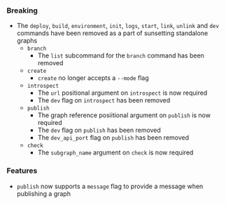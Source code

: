 ### Breaking

- The `deploy`, `build`, `environment`, `init`, `logs`, `start`, `link`, `unlink` and `dev` commands have been removed as a part of sunsetting standalone graphs
  - `branch`
    - The `list` subcommand for the `branch` command has been removed
  - `create`
    - `create` no longer accepts a `--mode` flag
  - `introspect`
    - The `url` positional argument on `introspect` is now required
    - The `dev` flag on `introspect` has been removed
  - `publish`
    - The graph reference posiitional argument on `publish` is now required
    - The `dev` flag on `publish` has been removed
    - The `dev_api_port` flag on `publish` has been removed
  - `check`
    - The `subgraph_name` argument on `check` is now required

### Features

- `publish` now supports a `message` flag to provide a message when publishing a graph
